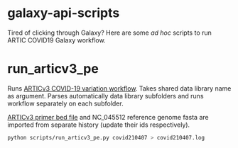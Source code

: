 # galaxy-api-scripts

Tired of clicking through Galaxy? Here are some _ad hoc_ scripts to run ARTIC COVID19 Galaxy workflow.

# run_articv3_pe

Runs [ARTICv3 COVID-19 variation workflow](workflows/Galaxy-Workflow-Copy_of_COVID-19__variation_analysis_on_ARTIC_PE_data___collapse_collection_shared_by_user_ulvit.ga). Takes shared data library name as argument. Parses automatically data library subfolders and runs workflow separately on each subfolder.

[ARTICv3 primer bed file](resources/nCoV-2019_v3.bed) and NC_045512 reference genome fasta are imported from separate history (update their ids respectively).

```bash
python scripts/run_articv3_pe.py covid210407 > covid210407.log
```


